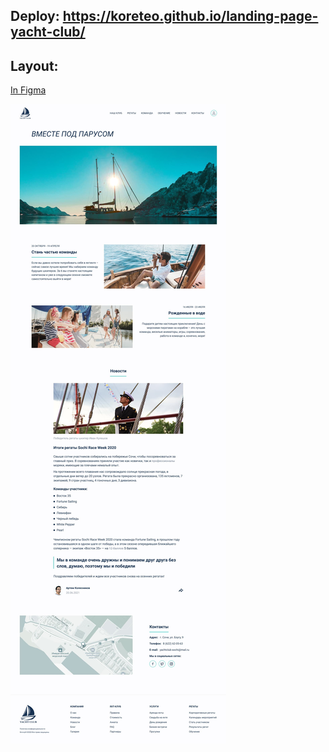 ## Deploy: https://koreteo.github.io/landing-page-yacht-club/

## Layout: 

[In Figma](https://www.figma.com/file/l7M8QSgKn7bKy51peTCDPq/fe-start-02?node-id=0%3A1)

!["Layout"](layout.jpg)
